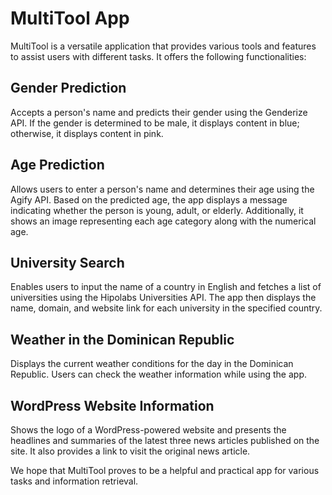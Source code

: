 # MultiTool App

MultiTool is a versatile application that provides various tools and features to assist users with different tasks. It offers the following functionalities:

## Gender Prediction
Accepts a person's name and predicts their gender using the Genderize API. If the gender is determined to be male, it displays content in blue; otherwise, it displays content in pink.

## Age Prediction
Allows users to enter a person's name and determines their age using the Agify API. Based on the predicted age, the app displays a message indicating whether the person is young, adult, or elderly. Additionally, it shows an image representing each age category along with the numerical age.

## University Search
Enables users to input the name of a country in English and fetches a list of universities using the Hipolabs Universities API. The app then displays the name, domain, and website link for each university in the specified country.

## Weather in the Dominican Republic
Displays the current weather conditions for the day in the Dominican Republic. Users can check the weather information while using the app.

## WordPress Website Information
Shows the logo of a WordPress-powered website and presents the headlines and summaries of the latest three news articles published on the site. It also provides a link to visit the original news article.

We hope that MultiTool proves to be a helpful and practical app for various tasks and information retrieval.
